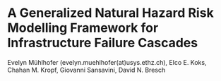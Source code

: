 
# A Generalized Natural Hazard Risk Modelling Framework for Infrastructure Failure Cascades

Evelyn Mühlhofer (evelyn.muehlhofer(at)usys.ethz.ch), Elco E. Koks, Chahan M. Kropf, Giovanni Sansavini, David N. Bresch
